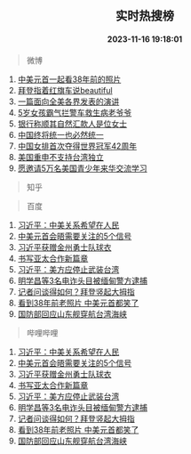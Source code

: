 <div align="center"><h2>实时热搜榜</h2><h4>2023-11-16 19:18:01</h4></div>

> 微博  

1. [中美元首一起看38年前的照片](https://s.weibo.com/weibo?q=%23%E4%B8%AD%E7%BE%8E%E5%85%83%E9%A6%96%E4%B8%80%E8%B5%B7%E7%9C%8B38%E5%B9%B4%E5%89%8D%E7%9A%84%E7%85%A7%E7%89%87%23&t=31&band_rank=1&Refer=top)<br />
2. [拜登指着红旗车说beautiful](https://s.weibo.com/weibo?q=%23%E6%8B%9C%E7%99%BB%E6%8C%87%E7%9D%80%E7%BA%A2%E6%97%97%E8%BD%A6%E8%AF%B4beautiful%23&t=31&band_rank=2&Refer=top)<br />
3. [一篇面向全美各界发表的演讲](https://s.weibo.com/weibo?q=%23%E4%B8%80%E7%AF%87%E9%9D%A2%E5%90%91%E5%85%A8%E7%BE%8E%E5%90%84%E7%95%8C%E5%8F%91%E8%A1%A8%E7%9A%84%E6%BC%94%E8%AE%B2%23&t=31&band_rank=3&Refer=top)<br />
4. [5岁女孩霸气拦警车救生病老爷爷](https://s.weibo.com/weibo?q=%235%E5%B2%81%E5%A5%B3%E5%AD%A9%E9%9C%B8%E6%B0%94%E6%8B%A6%E8%AD%A6%E8%BD%A6%E6%95%91%E7%94%9F%E7%97%85%E8%80%81%E7%88%B7%E7%88%B7%23&t=31&band_rank=4&Refer=top)<br />
5. [银行称顺其自然汇款人是位女士](https://s.weibo.com/weibo?q=%23%E9%93%B6%E8%A1%8C%E7%A7%B0%E9%A1%BA%E5%85%B6%E8%87%AA%E7%84%B6%E6%B1%87%E6%AC%BE%E4%BA%BA%E6%98%AF%E4%BD%8D%E5%A5%B3%E5%A3%AB%23&t=31&band_rank=5&Refer=top)<br />
6. [中国终将统一也必然统一](https://s.weibo.com/weibo?q=%23%E4%B8%AD%E5%9B%BD%E7%BB%88%E5%B0%86%E7%BB%9F%E4%B8%80%E4%B9%9F%E5%BF%85%E7%84%B6%E7%BB%9F%E4%B8%80%23&t=31&band_rank=6&Refer=top)<br />
7. [中国女排首次夺得世界冠军42周年](https://s.weibo.com/weibo?q=%23%E4%B8%AD%E5%9B%BD%E5%A5%B3%E6%8E%92%E9%A6%96%E6%AC%A1%E5%A4%BA%E5%BE%97%E4%B8%96%E7%95%8C%E5%86%A0%E5%86%9B42%E5%91%A8%E5%B9%B4%23&t=31&band_rank=7&Refer=top)<br />
8. [美国重申不支持台湾独立](https://s.weibo.com/weibo?q=%23%E7%BE%8E%E5%9B%BD%E9%87%8D%E7%94%B3%E4%B8%8D%E6%94%AF%E6%8C%81%E5%8F%B0%E6%B9%BE%E7%8B%AC%E7%AB%8B%23&t=31&band_rank=8&Refer=top)<br />
9. [愿邀请5万名美国青少年来华交流学习](https://s.weibo.com/weibo?q=%23%E6%84%BF%E9%82%80%E8%AF%B75%E4%B8%87%E5%90%8D%E7%BE%8E%E5%9B%BD%E9%9D%92%E5%B0%91%E5%B9%B4%E6%9D%A5%E5%8D%8E%E4%BA%A4%E6%B5%81%E5%AD%A6%E4%B9%A0%23&t=31&band_rank=9&Refer=top)<br />

> 知乎  


> 百度  

1. [习近平：中美关系希望在人民](https://www.baidu.com/s?wd=%E4%B9%A0%E8%BF%91%E5%B9%B3%EF%BC%9A%E4%B8%AD%E7%BE%8E%E5%85%B3%E7%B3%BB%E5%B8%8C%E6%9C%9B%E5%9C%A8%E4%BA%BA%E6%B0%91&sa=fyb_news&rsv_dl=fyb_news)<br />
2. [中美元首会晤需要关注的5个信号](https://www.baidu.com/s?wd=%E4%B8%AD%E7%BE%8E%E5%85%83%E9%A6%96%E4%BC%9A%E6%99%A4%E9%9C%80%E8%A6%81%E5%85%B3%E6%B3%A8%E7%9A%845%E4%B8%AA%E4%BF%A1%E5%8F%B7&sa=fyb_news&rsv_dl=fyb_news)<br />
3. [习近平获赠金州勇士队球衣](https://www.baidu.com/s?wd=%E4%B9%A0%E8%BF%91%E5%B9%B3%E8%8E%B7%E8%B5%A0%E9%87%91%E5%B7%9E%E5%8B%87%E5%A3%AB%E9%98%9F%E7%90%83%E8%A1%A3&sa=fyb_news&rsv_dl=fyb_news)<br />
4. [书写亚太合作新篇章](https://www.baidu.com/s?wd=%E4%B9%A6%E5%86%99%E4%BA%9A%E5%A4%AA%E5%90%88%E4%BD%9C%E6%96%B0%E7%AF%87%E7%AB%A0&sa=fyb_news&rsv_dl=fyb_news)<br />
5. [习近平：美方应停止武装台湾](https://www.baidu.com/s?wd=%E4%B9%A0%E8%BF%91%E5%B9%B3%EF%BC%9A%E7%BE%8E%E6%96%B9%E5%BA%94%E5%81%9C%E6%AD%A2%E6%AD%A6%E8%A3%85%E5%8F%B0%E6%B9%BE&sa=fyb_news&rsv_dl=fyb_news)<br />
6. [明学昌等3名电诈头目被缅甸警方逮捕](https://www.baidu.com/s?wd=%E6%98%8E%E5%AD%A6%E6%98%8C%E7%AD%893%E5%90%8D%E7%94%B5%E8%AF%88%E5%A4%B4%E7%9B%AE%E8%A2%AB%E7%BC%85%E7%94%B8%E8%AD%A6%E6%96%B9%E9%80%AE%E6%8D%95&sa=fyb_news&rsv_dl=fyb_news)<br />
7. [记者问谈得如何？拜登竖起大拇指](https://www.baidu.com/s?wd=%E8%AE%B0%E8%80%85%E9%97%AE%E8%B0%88%E5%BE%97%E5%A6%82%E4%BD%95%EF%BC%9F%E6%8B%9C%E7%99%BB%E7%AB%96%E8%B5%B7%E5%A4%A7%E6%8B%87%E6%8C%87&sa=fyb_news&rsv_dl=fyb_news)<br />
8. [看到38年前老照片 中美元首都笑了](https://www.baidu.com/s?wd=%E7%9C%8B%E5%88%B038%E5%B9%B4%E5%89%8D%E8%80%81%E7%85%A7%E7%89%87+%E4%B8%AD%E7%BE%8E%E5%85%83%E9%A6%96%E9%83%BD%E7%AC%91%E4%BA%86&sa=fyb_news&rsv_dl=fyb_news)<br />
9. [国防部回应山东舰穿航台湾海峡](https://www.baidu.com/s?wd=%E5%9B%BD%E9%98%B2%E9%83%A8%E5%9B%9E%E5%BA%94%E5%B1%B1%E4%B8%9C%E8%88%B0%E7%A9%BF%E8%88%AA%E5%8F%B0%E6%B9%BE%E6%B5%B7%E5%B3%A1&sa=fyb_news&rsv_dl=fyb_news)<br />

> 哔哩哔哩  

1. [习近平：中美关系希望在人民](https://www.baidu.com/s?wd=%E4%B9%A0%E8%BF%91%E5%B9%B3%EF%BC%9A%E4%B8%AD%E7%BE%8E%E5%85%B3%E7%B3%BB%E5%B8%8C%E6%9C%9B%E5%9C%A8%E4%BA%BA%E6%B0%91&sa=fyb_news&rsv_dl=fyb_news)<br />
2. [中美元首会晤需要关注的5个信号](https://www.baidu.com/s?wd=%E4%B8%AD%E7%BE%8E%E5%85%83%E9%A6%96%E4%BC%9A%E6%99%A4%E9%9C%80%E8%A6%81%E5%85%B3%E6%B3%A8%E7%9A%845%E4%B8%AA%E4%BF%A1%E5%8F%B7&sa=fyb_news&rsv_dl=fyb_news)<br />
3. [习近平获赠金州勇士队球衣](https://www.baidu.com/s?wd=%E4%B9%A0%E8%BF%91%E5%B9%B3%E8%8E%B7%E8%B5%A0%E9%87%91%E5%B7%9E%E5%8B%87%E5%A3%AB%E9%98%9F%E7%90%83%E8%A1%A3&sa=fyb_news&rsv_dl=fyb_news)<br />
4. [书写亚太合作新篇章](https://www.baidu.com/s?wd=%E4%B9%A6%E5%86%99%E4%BA%9A%E5%A4%AA%E5%90%88%E4%BD%9C%E6%96%B0%E7%AF%87%E7%AB%A0&sa=fyb_news&rsv_dl=fyb_news)<br />
5. [习近平：美方应停止武装台湾](https://www.baidu.com/s?wd=%E4%B9%A0%E8%BF%91%E5%B9%B3%EF%BC%9A%E7%BE%8E%E6%96%B9%E5%BA%94%E5%81%9C%E6%AD%A2%E6%AD%A6%E8%A3%85%E5%8F%B0%E6%B9%BE&sa=fyb_news&rsv_dl=fyb_news)<br />
6. [明学昌等3名电诈头目被缅甸警方逮捕](https://www.baidu.com/s?wd=%E6%98%8E%E5%AD%A6%E6%98%8C%E7%AD%893%E5%90%8D%E7%94%B5%E8%AF%88%E5%A4%B4%E7%9B%AE%E8%A2%AB%E7%BC%85%E7%94%B8%E8%AD%A6%E6%96%B9%E9%80%AE%E6%8D%95&sa=fyb_news&rsv_dl=fyb_news)<br />
7. [记者问谈得如何？拜登竖起大拇指](https://www.baidu.com/s?wd=%E8%AE%B0%E8%80%85%E9%97%AE%E8%B0%88%E5%BE%97%E5%A6%82%E4%BD%95%EF%BC%9F%E6%8B%9C%E7%99%BB%E7%AB%96%E8%B5%B7%E5%A4%A7%E6%8B%87%E6%8C%87&sa=fyb_news&rsv_dl=fyb_news)<br />
8. [看到38年前老照片 中美元首都笑了](https://www.baidu.com/s?wd=%E7%9C%8B%E5%88%B038%E5%B9%B4%E5%89%8D%E8%80%81%E7%85%A7%E7%89%87+%E4%B8%AD%E7%BE%8E%E5%85%83%E9%A6%96%E9%83%BD%E7%AC%91%E4%BA%86&sa=fyb_news&rsv_dl=fyb_news)<br />
9. [国防部回应山东舰穿航台湾海峡](https://www.baidu.com/s?wd=%E5%9B%BD%E9%98%B2%E9%83%A8%E5%9B%9E%E5%BA%94%E5%B1%B1%E4%B8%9C%E8%88%B0%E7%A9%BF%E8%88%AA%E5%8F%B0%E6%B9%BE%E6%B5%B7%E5%B3%A1&sa=fyb_news&rsv_dl=fyb_news)<br />
